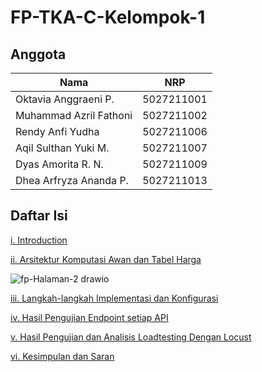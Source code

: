 # FP-TKA-C-Kelompok-1

## Anggota
| Nama | NRP |
|---------------------------|------------|
|Oktavia Anggraeni P. | 5027211001 |
|Muhammad Azril Fathoni | 5027211002 |
|Rendy Anfi Yudha| 5027211006 |
|Aqil Sulthan Yuki M. | 5027211007 |
|Dyas Amorita R. N. | 5027211009 |
|Dhea Arfryza Ananda P. | 5027211013 |

## Daftar Isi
[i. Introduction](#intro)

[ii. Arsitektur Komputasi Awan dan Tabel Harga](#rancangan)

![fp-Halaman-2 drawio](https://github.com/dheaarfryza/FP-TKA-C-Kelompok-1/assets/89828723/c78fe2f9-ab92-4dda-95d6-1798ee52fea0)

[iii. Langkah-langkah Implementasi dan Konfigurasi](#implementasi)

[iv. Hasil Pengujian Endpoint setiap API](#endpoint)

[v. Hasil Pengujian dan Analisis Loadtesting Dengan Locust](#locust)

[vi. Kesimpulan dan Saran](#kesimpulandansaran)
